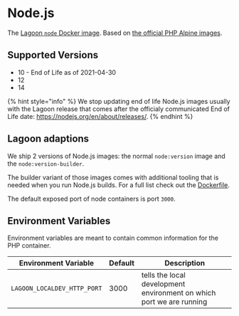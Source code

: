 # Node.js

The [Lagoon `node` Docker image](https://github.com/amazeeio/lagoon/blob/main/images/node/Dockerfile). Based on [the official PHP Alpine images](https://hub.docker.com/_/php/).

## Supported Versions

* 10 - End of Life as of 2021-04-30
* 12
* 14

{% hint style="info" %}
We stop updating end of life Node.js images usually with the Lagoon release that comes after the officialy communicated End of Life date:  https://nodejs.org/en/about/releases/.
{% endhint %}

## Lagoon adaptions
We ship 2 versions of Node.js images: the normal `node:version` image and the `node:version-builder`.

The builder variant of those images comes with additional tooling that is needed when you run Node.js builds. For a full list check out the [Dockerfile](https://github.com/amazeeio/lagoon/blob/main/images/node/builder/Dockerfile).

The default exposed port of node containers is port `3000`.

## Environment Variables
Environment variables are meant to contain common information for the PHP container.

| Environment Variable        | Default | Description                                                          |
|-----------------------------|---------|----------------------------------------------------------------------|
| `LAGOON_LOCALDEV_HTTP_PORT` | 3000    | tells the local development environment on which port we are running |
